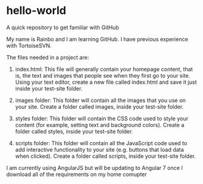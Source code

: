 # hello-world
A quick repository to get familiar with GitHub

My name is Rainbo and I am learning GitHub. I have previous experience with TortoiseSVN.

The files needed in a project are:
  1) index.html: This file will generally contain your homepage content, that is, the text and images that people see when they first go to    your site. Using your text editor, create a new file called index.html and save it just inside your test-site folder.
  
  2) images folder: This folder will contain all the images that you use on your site. Create a folder called images, inside your test-site folder.
  
  3) styles folder: This folder will contain the CSS code used to style your content (for example, setting text and background colors). Create a folder called styles, inside your test-site folder.
  
  4) scripts folder: This folder will contain all the JavaScript code used to add interactive functionality to your site (e.g. buttons that load data when clicked). Create a folder called scripts, inside your test-site folder.

I am currently using AngularJS but will be updating to Angular 7 once I download all of the requirements on my home comupter
